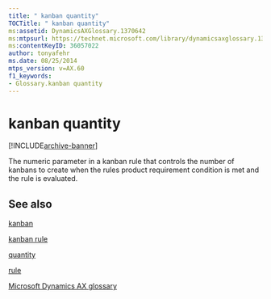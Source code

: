 ```yaml
---
title: " kanban quantity"
TOCTitle: " kanban quantity"
ms:assetid: DynamicsAXGlossary.1370642
ms:mtpsurl: https://technet.microsoft.com/library/dynamicsaxglossary.1370642(v=AX.60)
ms:contentKeyID: 36057022
author: tonyafehr
ms.date: 08/25/2014
mtps_version: v=AX.60
f1_keywords:
- Glossary.kanban quantity
---
```


# kanban quantity


[!INCLUDE[archive-banner](includes/archive-banner.md)]

The numeric parameter in a kanban rule that controls the number of kanbans to create when the rules product requirement condition is met and the rule is evaluated.

## See also

[kanban](kanban.md)

[kanban rule](kanban-rule.md)

[quantity](quantity.md)

[rule](rule.md)

[Microsoft Dynamics AX glossary](glossary/microsoft-dynamics-ax-glossary.md)

  


